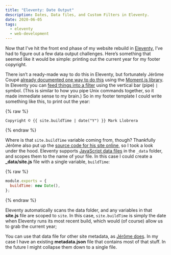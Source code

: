 ```yaml
---
title: "Eleventy: Date Output"
description: Dates, Data files, and Custom Filters in Eleventy.
date: 2020-06-05
tags:
  - eleventy
  - web-development
---
```


Now that I’ve hit the front end phase of my website rebuild in [Eleventy](https://11ty.dev), I’ve had to figure out a few data output challenges. Here’s something that seemed like it would be simple: printing out the current year for my footer copyright.

There isn’t a ready-made way to do this in Eleventy, but fortunately Jérôme Coupé [already documented one way to do this](https://www.webstoemp.com/blog/from-jekyll-to-eleventy/) using the [Moment.js library](https://momentjs.com). In Eleventy you can [feed things into a filter](https://www.11ty.dev/docs/filters/) using the vertical bar (pipe) `|` symbol. (This is similar to how you pipe Unix commands together, so it made immediate sense to my brain.) So in my footer template I could write something like this, to print out the year:

{% raw %}
```twig
Copyright © {{ site.buildTime | date("Y") }} Mark Llobrera
```
{% endraw %}

Where is that `site.buildTime` variable coming from, though? Thankfully Jérôme also put up the [source code for his site online](https://github.com/jeromecoupe/webstoemp), so I took a look under the hood. Eleventy supports [JavaScript data files](https://www.11ty.dev/docs/data-js/#using-js-data-files) in the `_data` folder, and scopes them to the name of your file. In this case I could create a **\_data/site.js** file with a single variable, `buildTime`:

{% raw %}
```js
module.exports = {
  buildTime: new Date(),
};
```
{% endraw %}

Eleventy automatically scans the data folder, and any variables in that **site.js** file are scoped to `site`. In this case, `site.buildTime` is simply the date when Eleventy runs its most recent build, which would (of course) allow us to grab the current year;

You can use that data file for other site metadata, as [Jérôme does](https://github.com/jeromecoupe/webstoemp/blob/master/src/_data/site.js). In my case I have an existing **metadata.json** file that contains most of that stuff. In the future I might collapse them down to a single file.
